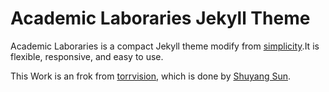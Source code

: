 # Academic Laboraries Jekyll Theme

Academic Laboraries is a compact Jekyll theme modify from [simplicity](https://github.com/Phlow/simplicity).It is flexible, responsive, and easy to use.

This Work is an frok from [torrvision](https://github.com/torrvision/torrvision.github.io), which is done by [Shuyang Sun](https://kevin-ssy.github.io/).